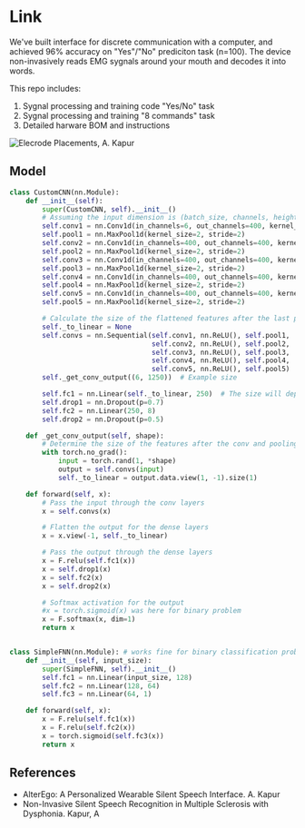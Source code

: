 # Link
We've built interface for discrete communication with a computer, and achieved 96% accuracy on "Yes"/"No" prediciton task (n=100). The device non-invasively reads EMG sygnals around your mouth and decodes it into words.

This repo includes:
1. Sygnal processing and training code "Yes/No" task
2. Sygnal processing and training "8 commands" task
3. Detailed harware BOM and instructions

![Elecrode Placements, A. Kapur](https://github.com/asapsav/Link/blob/a6887b6bd3e9fe57efb003f7cc0613d9f5e2be5c/static/electrode%20placement.png)
## Model
```python
class CustomCNN(nn.Module):
    def __init__(self):
        super(CustomCNN, self).__init__()
        # Assuming the input dimension is (batch_size, channels, height, width)
        self.conv1 = nn.Conv1d(in_channels=6, out_channels=400, kernel_size=12)
        self.pool1 = nn.MaxPool1d(kernel_size=2, stride=2)
        self.conv2 = nn.Conv1d(in_channels=400, out_channels=400, kernel_size=6)
        self.pool2 = nn.MaxPool1d(kernel_size=2, stride=2)
        self.conv3 = nn.Conv1d(in_channels=400, out_channels=400, kernel_size=3)
        self.pool3 = nn.MaxPool1d(kernel_size=2, stride=2)
        self.conv4 = nn.Conv1d(in_channels=400, out_channels=400, kernel_size=3)
        self.pool4 = nn.MaxPool1d(kernel_size=2, stride=2)
        self.conv5 = nn.Conv1d(in_channels=400, out_channels=400, kernel_size=3)
        self.pool5 = nn.MaxPool1d(kernel_size=2, stride=2)

        # Calculate the size of the flattened features after the last pooling layer
        self._to_linear = None
        self.convs = nn.Sequential(self.conv1, nn.ReLU(), self.pool1,
                                   self.conv2, nn.ReLU(), self.pool2,
                                   self.conv3, nn.ReLU(), self.pool3,
                                   self.conv4, nn.ReLU(), self.pool4,
                                   self.conv5, nn.ReLU(), self.pool5)
        self._get_conv_output((6, 1250))  # Example size

        self.fc1 = nn.Linear(self._to_linear, 250)  # The size will depend on the final pooling layer output
        self.drop1 = nn.Dropout(p=0.7)
        self.fc2 = nn.Linear(250, 8)
        self.drop2 = nn.Dropout(p=0.5)

    def _get_conv_output(self, shape):
        # Determine the size of the features after the conv and pooling layers
        with torch.no_grad():
            input = torch.rand(1, *shape)
            output = self.convs(input)
            self._to_linear = output.data.view(1, -1).size(1)

    def forward(self, x):
        # Pass the input through the conv layers
        x = self.convs(x)

        # Flatten the output for the dense layers
        x = x.view(-1, self._to_linear)

        # Pass the output through the dense layers
        x = F.relu(self.fc1(x))
        x = self.drop1(x)
        x = self.fc2(x)
        x = self.drop2(x)

        # Softmax activation for the output
        #x = torch.sigmoid(x) was here for binary problem
        x = F.softmax(x, dim=1)
        return x


class SimpleFNN(nn.Module): # works fine for binary classification problem (96% accuracy on a balances test set)
    def __init__(self, input_size):
        super(SimpleFNN, self).__init__()
        self.fc1 = nn.Linear(input_size, 128)
        self.fc2 = nn.Linear(128, 64)
        self.fc3 = nn.Linear(64, 1)

    def forward(self, x):
        x = F.relu(self.fc1(x))
        x = F.relu(self.fc2(x))
        x = torch.sigmoid(self.fc3(x))
        return x
```
## References
* AlterEgo: A Personalized Wearable Silent Speech Interface. A. Kapur
* Non-Invasive Silent Speech Recognition in Multiple Sclerosis with Dysphonia. Kapur, A



